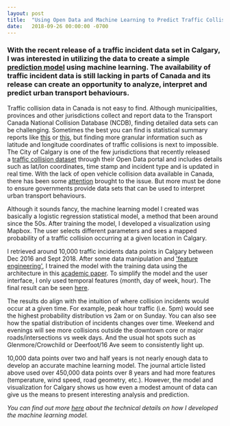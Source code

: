```yaml
---
layout: post
title:  "Using Open Data and Machine Learning to Predict Traffic Collisions"
date:   2018-09-26 00:00:00 -0700
---
```

### With the recent release of a traffic incident data set in Calgary, I was interested in utilizing the data to create a simple [prediction model][model] using machine learning. The availability of traffic incident data is still lacking in parts of Canada and its release can create an opportunity to analyze, interpret and predict urban transport behaviours.

Traffic collision data in Canada is not easy to find. Although municipalities, provinces and other jurisdictions collect and report data to the Transport Canada National Collision Database (NCDB), finding detailed data sets can be challenging. Sometimes the best you can find is statistical summary reports like [this](https://open.alberta.ca/dataset/25020446-adfb-4b57-9aaa-751d13dab72d/resource/9a5762e0-9113-4b87-bb4d-c05625431b6b/download/albertacollisionstatisticssummary2016.pdf) or [this](https://vancouver.ca/streets-transportation/collision-injury-data.aspx), but finding more granular information such as latitude and longitude coordinates of traffic collisions is next to impossible. The City of Calgary is one of the few jurisdictions that recently released a [traffic collision dataset](https://data.calgary.ca/Transportation-Transit/Traffic-Incidents/35ra-9556) through their Open Data portal and includes details such as lat/lon coordinates, time stamp and incident type and is updated in real time. With the lack of open vehicle collision data available in Canada, there has been some [attention](https://www.thestar.com/edmonton/2018/08/09/open-data-advocate-pushes-for-collision-information-after-alberta-road-deaths.html) brought to the issue. But more must be done to ensure governments provide data sets that can be used to interpret urban transport behaviours.

Although it sounds fancy, the machine learning model I created was basically a logistic regression statistical model, a method that been around since the 50s. After training the model, I developed a visualization using Mapbox. The user selects different parameters and sees a mapped probability of a traffic collision occurring at a given location in Calgary. 

I retrieved around 10,000 traffic incidents data points in Calgary between Dec 2016 and Sept 2018. After some data manipulation and ['feature engineering'](https://developers.google.com/machine-learning/crash-course/representation/feature-engineering), I trained the model with the training data using the architecture in this [academic paper](http://urbcomp.ist.psu.edu/2017/papers/Predicting.pdf). To simplify the model and the user interface, I only used temporal features (month, day of week, hour). The final result can be seen [here](https://smohiudd.github.io/calgary-traffic-collision/).

The results do align with the intuition of where collision incidents would occur at a given time. For example, peak hour traffic (i.e. 5pm) would see the highest probability distribution vs 2am or on Sunday. You can also see how the spatial distribution of incidents changes over time. Weekend and evenings will see more collisions outside the downtown core or major roads/intersections vs week days. And the usual hot spots such as Glenmore/Crowchild or Deerfoot/16 Ave seem to consistently light up.

10,000 data points over two and half years is not nearly enough data to develop an accurate machine learning model. The journal article listed above used over 450,000 data points over 8 years and had more features (temperature, wind speed, road geometry, etc.). However, the model and visualization for Calgary shows us how even a modest amount of data can give us the means to present interesting analysis and prediction.

_You can find out more [here](https://nodalscapes.wordpress.com/2018/09/11/traffic-incident-prediction-model-using-machine-learning/) about the technical details on how I developed the machine learning model._

[model]:https://smohiudd.github.io/calgary-traffic-collision/

